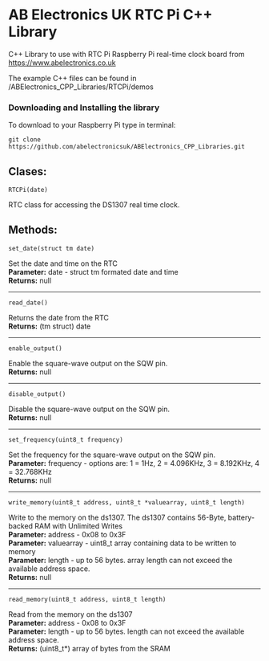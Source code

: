 AB Electronics UK RTC Pi C++ Library
=====

C++ Library to use with RTC Pi Raspberry Pi real-time clock board from https://www.abelectronics.co.uk

The example C++ files can be found in /ABElectronics_CPP_Libraries/RTCPi/demos  

### Downloading and Installing the library

To download to your Raspberry Pi type in terminal: 

```
git clone https://github.com/abelectronicsuk/ABElectronics_CPP_Libraries.git
```

Clases:
----------

```
RTCPi(date) 
```
RTC class for accessing the DS1307 real time clock.  


Methods:
----------

```
set_date(struct tm date) 
```
Set the date and time on the RTC   
**Parameter:** date - struct tm formated date and time  
**Returns:** null
___
```
read_date() 
```
Returns the date from the RTC  
**Returns:** (tm struct) date
___
```
enable_output() 
```
Enable the square-wave output on the SQW pin.  
**Returns:** null
___
```
disable_output()
```
Disable the square-wave output on the SQW pin.   
**Returns:** null
___
```
set_frequency(uint8_t frequency)
```
Set the frequency for the square-wave output on the SQW pin.   
**Parameter:** frequency - options are: 1 = 1Hz, 2 = 4.096KHz, 3 = 8.192KHz, 4 = 32.768KHz   
**Returns:** null
___
```
write_memory(uint8_t address, uint8_t *valuearray, uint8_t length)
```
Write to the memory on the ds1307. The ds1307 contains 56-Byte, battery-backed RAM with Unlimited Writes  
**Parameter:** address - 0x08 to 0x3F  
**Parameter:** valuearray - uint8_t array containing data to be written to memory  
**Parameter:** length - up to 56 bytes.  array length can not exceed the available address space.  
**Returns:** null
___
```
read_memory(uint8_t address, uint8_t length)
```
Read from the memory on the ds1307  
**Parameter:** address - 0x08 to 0x3F  
**Parameter:** length - up to 56 bytes.  length can not exceed the available address space.  
**Returns:** (uint8_t*) array of bytes from the SRAM
